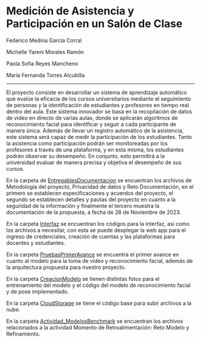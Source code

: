 # Medición de Asistencia y Participación en un Salón de Clase
Federico Medina García Corral

Michelle Yareni Morales Ramón

Paola Sofia Reyes Mancheno

María Fernanda Torres Alcubilla

---
El proyecto consiste en desarrollar un sistema de aprendizaje automático que evalúe la eficacia de los cursos universitarios mediante el seguimiento de personas y la identificación de estudiantes y profesores en tiempo real dentro del aula. Este sistema innovador se basa en la recopilación de datos de video en directo de varias aulas, donde se aplicarán algoritmos de reconocimiento facial para identificar y seguir a cada participante de manera única. Además de llevar un registro automático de la asistencia, este sistema será capaz de medir la participación de los estudiantes. Tanto la asistencia como participación podrán ser monitoreadas por los profesores a través de una plataforma, y en esta misma, los estudiantes podrán observar su desempeño. En conjunto, esto permitirá a la universidad evaluar de manera precisa y objetiva el desempeño de sus cursos.

En la carpeta de [EntregablesDocumentacion](EntregablesDocumentacion) se encuentran los archivos de Metodología del proyecto, Privacidad de datos y Reto Documentación, en el primero se establecen especificaciones y acuerdos del proyecto, el segundo se establecen detalles y pautas del proyecto en cuanto a la seguridad de la información y finalmente el tercero muestra la documentación de la propuesta, a fecha de 28 de Noviembre de 2023. 

En la carpeta [Interfaz](Interfaz) se encuentran los códigos para la interfaz, así como los archivos a necesitar, con esta se puede desplegar la web app para el ingreso de credenciales, creación de cuentas y las plataformas para docentes y estudiantes.

En la carpeta [PruebasPrimerAvance](PruebasPrimerAvance) se encuentra el primer avance en cuanto al modelo para la toma de video y reconocimiento facial, además de la arquitectura propuesta para nuestro proyecto.

En la carpeta [CreacionModelo](CreacionModelo) se tienen distintas fotos para el entrenamiento del modelo y el código del modelo de reconocimiento facial y de pose implementado.  

En la carpeta [CloudStorage](CloudStorage) se tiene el código base para subir archivos a la nube.  

En la carpeta [Actividad_ModelosBenchmark](Actividad_ModelosBenchmark) se encuentran los archivos relacionados a la actividad Momento de Retroalimentación: Reto Modelo y Refinamiento.
